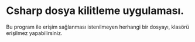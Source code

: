 # Csharp dosya kilitleme uygulaması.

Bu program ile erişim sağlanması istenilmeyen herhangi bir dosyayı, klasörü erişilmez yapabilirsiniz.
